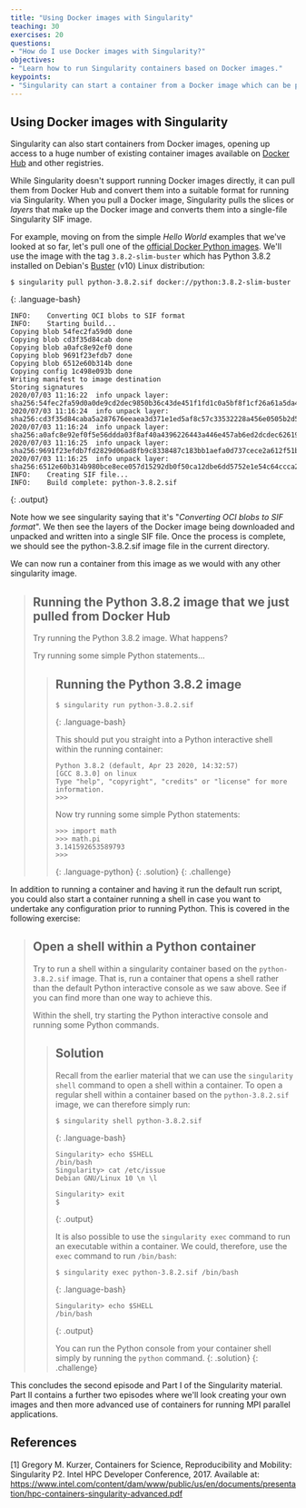 ```yaml
---
title: "Using Docker images with Singularity"
teaching: 30
exercises: 20
questions:
- "How do I use Docker images with Singularity?"
objectives:
- "Learn how to run Singularity containers based on Docker images."
keypoints:
- "Singularity can start a container from a Docker image which can be pulled directly from Docker Hub."
---
```


## Using Docker images with Singularity

Singularity can also start containers from Docker images, opening up access to a huge number of existing container images available on [Docker Hub](https://hub.docker.com/) and other registries.

While Singularity doesn't support running Docker images directly, it can pull them from Docker Hub and convert them into a suitable format for running via Singularity. When you pull a Docker image, Singularity pulls the slices or _layers_ that make up the Docker image and converts them into a single-file Singularity SIF image.

For example, moving on from the simple _Hello World_ examples that we've looked at so far, let's pull one of the [official Docker Python images](https://hub.docker.com/_/python). We'll use the image with the tag `3.8.2-slim-buster` which has Python 3.8.2 installed on Debian's [Buster](https://www.debian.org/releases/buster/) (v10) Linux distribution:

~~~
$ singularity pull python-3.8.2.sif docker://python:3.8.2-slim-buster
~~~
{: .language-bash}

~~~
INFO:    Converting OCI blobs to SIF format
INFO:    Starting build...
Copying blob 54fec2fa59d0 done
Copying blob cd3f35d84cab done
Copying blob a0afc8e92ef0 done
Copying blob 9691f23efdb7 done
Copying blob 6512e60b314b done
Copying config 1c498e093b done
Writing manifest to image destination
Storing signatures
2020/07/03 11:16:22  info unpack layer: sha256:54fec2fa59d0a0de9cd2dec9850b36c43de451f1fd1c0a5bf8f1cf26a61a5da4
2020/07/03 11:16:24  info unpack layer: sha256:cd3f35d84caba5a287676eeaea3d371e1ed5af8c57c33532228a456e0505b2d5
2020/07/03 11:16:24  info unpack layer: sha256:a0afc8e92ef0f5e56ddda03f8af40a4396226443a446e457ab6ed2dcdec62619
2020/07/03 11:16:25  info unpack layer: sha256:9691f23efdb7fd2829d06ad8fb9c8338487c183bb1aefa0d737cece2a612f51b
2020/07/03 11:16:25  info unpack layer: sha256:6512e60b314b980bce8ece057d15292db0f50ca12dbe6dd5752e1e54c64ccca2
INFO:    Creating SIF file...
INFO:    Build complete: python-3.8.2.sif
~~~
{: .output}

Note how we see singularity saying that it's "_Converting OCI blobs to SIF format_". We then see the layers of the Docker image being downloaded and unpacked and written into a single SIF file. Once the process is complete, we should see the python-3.8.2.sif image file in the current directory.

We can now run a container from this image as we would with any other singularity image.

> ## Running the Python 3.8.2 image that we just pulled from Docker Hub
>
> Try running the Python 3.8.2 image. What happens?
> 
> Try running some simple Python statements...
> 
> > ## Running the Python 3.8.2 image
> >
> > ~~~
> > $ singularity run python-3.8.2.sif
> > ~~~
> > {: .language-bash}
> > 
> > This should put you straight into a Python interactive shell within the running container:
> > 
> > ~~~
> > Python 3.8.2 (default, Apr 23 2020, 14:32:57)
> > [GCC 8.3.0] on linux
> > Type "help", "copyright", "credits" or "license" for more information.
> > >>> 
> > ~~~
> > Now try running some simple Python statements:
> > ~~~
> > >>> import math
> > >>> math.pi
> > 3.141592653589793
> > >>> 
> > ~~~
> > {: .language-python}
> {: .solution}
{: .challenge}

In addition to running a container and having it run the default run script, you could also start a container running a shell in case you want to undertake any configuration prior to running Python. This is covered in the following exercise:

> ## Open a shell within a Python container
>
> Try to run a shell within a singularity container based on the `python-3.8.2.sif` image. That is, run a container that opens a shell rather than the default Python interactive console as we saw above.
> See if you can find more than one way to achieve this.
> 
> Within the shell, try starting the Python interactive console and running some Python commands.
> 
> > ## Solution
> >
> > Recall from the earlier material that we can use the `singularity shell` command to open a shell within a container. To open a regular shell within a container based on the `python-3.8.2.sif` image, we can therefore simply run:
> > ~~~
> > $ singularity shell python-3.8.2.sif
> > ~~~
> > {: .language-bash}
> > 
> > ~~~
> > Singularity> echo $SHELL
> > /bin/bash
> > Singularity> cat /etc/issue
> > Debian GNU/Linux 10 \n \l
> > 
> > Singularity> exit
> > $ 
> > ~~~
> > {: .output}
> > 
> > It is also possible to use the `singularity exec` command to run an executable within a container. We could, therefore, use the `exec` command to run `/bin/bash`:
> > 
> > ~~~
> > $ singularity exec python-3.8.2.sif /bin/bash
> > ~~~
> > {: .language-bash}
> > 
> > ~~~
> > Singularity> echo $SHELL
> > /bin/bash
> > ~~~
> > {: .output}
> > 
> > You can run the Python console from your container shell simply by running the `python` command.
> {: .solution}
{: .challenge}

This concludes the second episode and Part I of the Singularity material. Part II contains a further two episodes where we'll look creating your own images and then more advanced use of containers for running MPI parallel applications.

## References

\[1\] Gregory M. Kurzer, Containers for Science, Reproducibility and Mobility: Singularity P2. Intel HPC Developer Conference, 2017. Available at: https://www.intel.com/content/dam/www/public/us/en/documents/presentation/hpc-containers-singularity-advanced.pdf
